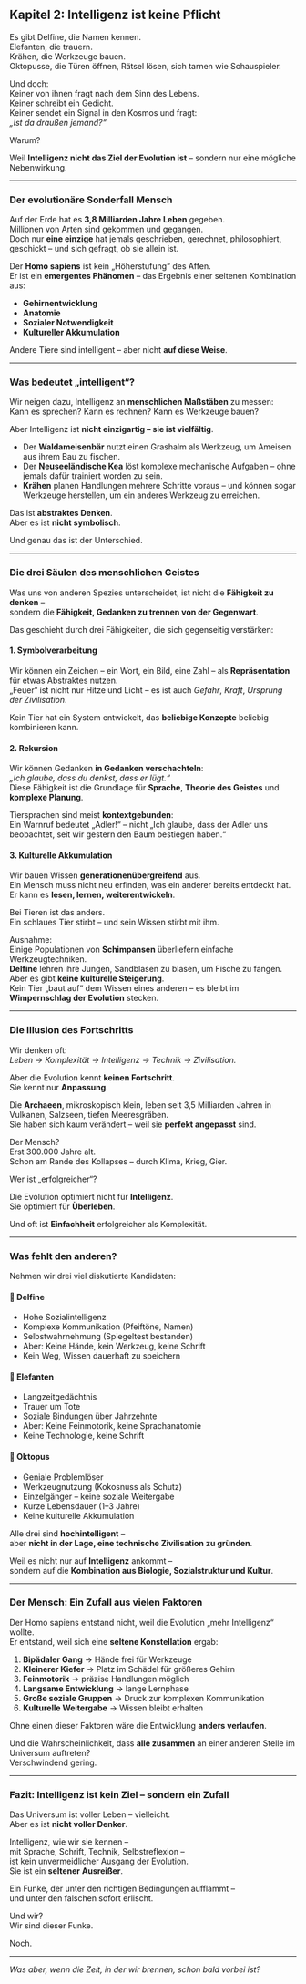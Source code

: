 ## Kapitel 2: Intelligenz ist keine Pflicht

Es gibt Delfine, die Namen kennen.  
Elefanten, die trauern.  
Krähen, die Werkzeuge bauen.  
Oktopusse, die Türen öffnen, Rätsel lösen, sich tarnen wie Schauspieler.

Und doch:  
Keiner von ihnen fragt nach dem Sinn des Lebens.  
Keiner schreibt ein Gedicht.  
Keiner sendet ein Signal in den Kosmos und fragt:  
*„Ist da draußen jemand?“*

Warum?

Weil **Intelligenz nicht das Ziel der Evolution ist** – sondern nur eine mögliche Nebenwirkung.

---

### Der evolutionäre Sonderfall Mensch

Auf der Erde hat es **3,8 Milliarden Jahre Leben** gegeben.  
Millionen von Arten sind gekommen und gegangen.  
Doch nur **eine einzige** hat jemals geschrieben, gerechnet, philosophiert, geschickt – und sich gefragt, ob sie allein
ist.

Der **Homo sapiens** ist kein „Höherstufung“ des Affen.  
Er ist ein **emergentes Phänomen** – das Ergebnis einer seltenen Kombination aus:

- **Gehirnentwicklung**
- **Anatomie**
- **Sozialer Notwendigkeit**
- **Kultureller Akkumulation**

Andere Tiere sind intelligent – aber nicht **auf diese Weise**.

---

### Was bedeutet „intelligent“?

Wir neigen dazu, Intelligenz an **menschlichen Maßstäben** zu messen:  
Kann es sprechen? Kann es rechnen? Kann es Werkzeuge bauen?

Aber Intelligenz ist **nicht einzigartig – sie ist vielfältig**.

- Der **Waldameisenbär** nutzt einen Grashalm als Werkzeug, um Ameisen aus ihrem Bau zu fischen.
- Der **Neuseeländische Kea** löst komplexe mechanische Aufgaben – ohne jemals dafür trainiert worden zu sein.
- **Krähen** planen Handlungen mehrere Schritte voraus – und können sogar Werkzeuge herstellen, um ein anderes Werkzeug
  zu erreichen.

Das ist **abstraktes Denken**.  
Aber es ist **nicht symbolisch**.

Und genau das ist der Unterschied.

---

### Die drei Säulen des menschlichen Geistes

Was uns von anderen Spezies unterscheidet, ist nicht die **Fähigkeit zu denken** –  
sondern die **Fähigkeit, Gedanken zu trennen von der Gegenwart**.

Das geschieht durch drei Fähigkeiten, die sich gegenseitig verstärken:

#### 1. **Symbolverarbeitung**

Wir können ein Zeichen – ein Wort, ein Bild, eine Zahl – als **Repräsentation** für etwas Abstraktes nutzen.  
„Feuer“ ist nicht nur Hitze und Licht – es ist auch *Gefahr*, *Kraft*, *Ursprung der Zivilisation*.

Kein Tier hat ein System entwickelt, das **beliebige Konzepte** beliebig kombinieren kann.

#### 2. **Rekursion**

Wir können Gedanken **in Gedanken verschachteln**:  
*„Ich glaube, dass du denkst, dass er lügt.“*  
Diese Fähigkeit ist die Grundlage für **Sprache**, **Theorie des Geistes** und **komplexe Planung**.

Tiersprachen sind meist **kontextgebunden**:  
Ein Warnruf bedeutet „Adler!“ – nicht „Ich glaube, dass der Adler uns beobachtet, seit wir gestern den Baum bestiegen
haben.“

#### 3. **Kulturelle Akkumulation**

Wir bauen Wissen **generationenübergreifend** aus.  
Ein Mensch muss nicht neu erfinden, was ein anderer bereits entdeckt hat.  
Er kann es **lesen, lernen, weiterentwickeln**.

Bei Tieren ist das anders.  
Ein schlaues Tier stirbt – und sein Wissen stirbt mit ihm.

Ausnahme:  
Einige Populationen von **Schimpansen** überliefern einfache Werkzeugtechniken.  
**Delfine** lehren ihre Jungen, Sandblasen zu blasen, um Fische zu fangen.  
Aber es gibt **keine kulturelle Steigerung**.  
Kein Tier „baut auf“ dem Wissen eines anderen – es bleibt im **Wimpernschlag der Evolution** stecken.

---

### Die Illusion des Fortschritts

Wir denken oft:  
*Leben → Komplexität → Intelligenz → Technik → Zivilisation.*

Aber die Evolution kennt **keinen Fortschritt**.  
Sie kennt nur **Anpassung**.

Die **Archaeen**, mikroskopisch klein, leben seit 3,5 Milliarden Jahren in Vulkanen, Salzseen, tiefen Meeresgräben.  
Sie haben sich kaum verändert – weil sie **perfekt angepasst** sind.

Der Mensch?  
Erst 300.000 Jahre alt.  
Schon am Rande des Kollapses – durch Klima, Krieg, Gier.

Wer ist „erfolgreicher“?

Die Evolution optimiert nicht für **Intelligenz**.  
Sie optimiert für **Überleben**.

Und oft ist **Einfachheit** erfolgreicher als Komplexität.

---

### Was fehlt den anderen?

Nehmen wir drei viel diskutierte Kandidaten:

#### 🐬 **Delfine**

- Hohe Sozialintelligenz
- Komplexe Kommunikation (Pfeiftöne, Namen)
- Selbstwahrnehmung (Spiegeltest bestanden)
- Aber: Keine Hände, kein Werkzeug, keine Schrift
- Kein Weg, Wissen dauerhaft zu speichern

#### 🐘 **Elefanten**

- Langzeitgedächtnis
- Trauer um Tote
- Soziale Bindungen über Jahrzehnte
- Aber: Keine Feinmotorik, keine Sprachanatomie
- Keine Technologie, keine Schrift

#### 🐙 **Oktopus**

- Geniale Problemlöser
- Werkzeugnutzung (Kokosnuss als Schutz)
- Einzelgänger – keine soziale Weitergabe
- Kurze Lebensdauer (1–3 Jahre)
- Keine kulturelle Akkumulation

Alle drei sind **hochintelligent** –  
aber **nicht in der Lage, eine technische Zivilisation zu gründen**.

Weil es nicht nur auf **Intelligenz** ankommt –  
sondern auf die **Kombination aus Biologie, Sozialstruktur und Kultur**.

---

### Der Mensch: Ein Zufall aus vielen Faktoren

Der Homo sapiens entstand nicht, weil die Evolution „mehr Intelligenz“ wollte.  
Er entstand, weil sich eine **seltene Konstellation** ergab:

1. **Bipädaler Gang** → Hände frei für Werkzeuge
2. **Kleinerer Kiefer** → Platz im Schädel für größeres Gehirn
3. **Feinmotorik** → präzise Handlungen möglich
4. **Langsame Entwicklung** → lange Lernphase
5. **Große soziale Gruppen** → Druck zur komplexen Kommunikation
6. **Kulturelle Weitergabe** → Wissen bleibt erhalten

Ohne einen dieser Faktoren wäre die Entwicklung **anders verlaufen**.

Und die Wahrscheinlichkeit, dass **alle zusammen** an einer anderen Stelle im Universum auftreten?  
Verschwindend gering.

---

### Fazit: Intelligenz ist kein Ziel – sondern ein Zufall

Das Universum ist voller Leben – vielleicht.  
Aber es ist **nicht voller Denker**.

Intelligenz, wie wir sie kennen –  
mit Sprache, Schrift, Technik, Selbstreflexion –  
ist kein unvermeidlicher Ausgang der Evolution.  
Sie ist ein **seltener Ausreißer**.

Ein Funke, der unter den richtigen Bedingungen aufflammt –  
und unter den falschen sofort erlischt.

Und wir?  
Wir sind dieser Funke.

Noch.

---
*Was aber, wenn die Zeit, in der wir brennen, schon bald vorbei ist?*